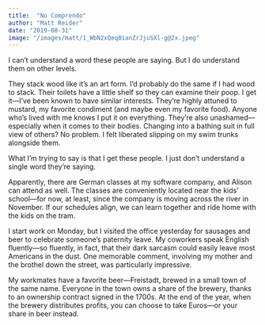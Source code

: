 ```yaml
---
title:  "No Comprendo"
author: "Matt Reider"
date: "2019-08-31"
image: "/images/matt/1_WbN2xQeq8ianZrJjuSXl-g@2x.jpeg"
---
```


I can’t understand a word these people are saying. But I do understand them on other levels.

They stack wood like it’s an art form. I’d probably do the same if I had wood to stack. Their toilets have a little shelf so they can examine their poop. I get it—I’ve been known to have similar interests. They’re highly attuned to mustard, my favorite condiment (and maybe even my favorite food). Anyone who’s lived with me knows I put it on everything. They’re also unashamed—especially when it comes to their bodies. Changing into a bathing suit in full view of others? No problem. I felt liberated slipping on my swim trunks alongside them.

What I’m trying to say is that I get these people. I just don’t understand a single word they’re saying.

Apparently, there are German classes at my software company, and Alison can attend as well. The classes are conveniently located near the kids’ school—for now, at least, since the company is moving across the river in November. If our schedules align, we can learn together and ride home with the kids on the tram.

I start work on Monday, but I visited the office yesterday for sausages and beer to celebrate someone’s paternity leave. My coworkers speak English fluently—so fluently, in fact, that their dark sarcasm could easily leave most Americans in the dust. One memorable comment, involving my mother and the brothel down the street, was particularly impressive.

My workmates have a favorite beer—Freistadt, brewed in a small town of the same name. Everyone in the town owns a share of the brewery, thanks to an ownership contract signed in the 1700s. At the end of the year, when the brewery distributes profits, you can choose to take Euros—or your share in beer instead.
